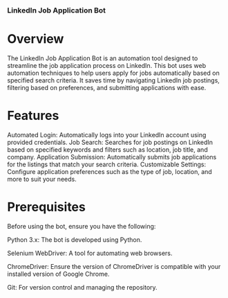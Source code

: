 ### LinkedIn Job Application Bot ###
# Overview #
The LinkedIn Job Application Bot is an automation tool designed to streamline the job application process on LinkedIn. This bot uses web automation techniques to help users apply for jobs automatically based on specified search criteria. It saves time by navigating LinkedIn job postings, filtering based on preferences, and submitting applications with ease.

# Features  #
Automated Login: Automatically logs into your LinkedIn account using provided credentials.
Job Search: Searches for job postings on LinkedIn based on specified keywords and filters such as location, job title, and company.
Application Submission: Automatically submits job applications for the listings that match your search criteria.
Customizable Settings: Configure application preferences such as the type of job, location, and more to suit your needs.

# Prerequisites #
Before using the bot, ensure you have the following:

Python 3.x: The bot is developed using Python.

Selenium WebDriver: A tool for automating web browsers.

ChromeDriver: Ensure the version of ChromeDriver is compatible with your installed version of Google Chrome.

Git: For version control and managing the repository.

